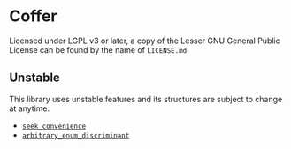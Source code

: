 # Coffer

Licensed under LGPL v3 or later, a copy of the Lesser GNU General Public License can be found by the name of `LICENSE.md`

## Unstable

This library uses unstable features and its structures are subject to change at anytime:
 
 - [`seek_convenience`](https://github.com/rust-lang/rust/issues/59359)
 - [`arbitrary_enum_discriminant`](https://github.com/rust-lang/rust/issues/60553)